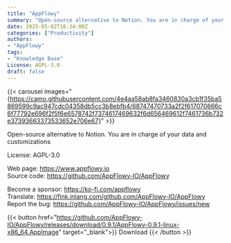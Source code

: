 ```yaml
---
title: "AppFlowy"
summary: "Open-source alternative to Notion. You are in charge of your data and customizations"
date: 2025-05-02T16:34:00Z
categories: ["Productivity"]
authors:
- "AppFlowy"
tags: 
- "Knowledge Base"
License: AGPL-3.0
draft: false
---
```


{{< carousel images="{https://camo.githubusercontent.com/4e4aa58ab8fa3460830a3cb1f35ba5869599c9ac947cdc04358db5cc3b8ebfb4/68747470733a2f2f617070666c6f77792e696f2f5f6e6578742f7374617469632f6d656469612f7461736b732e37393663373533652e706e67}" >}}

Open-source alternative to Notion. You are in charge of your data and customizations

License: AGPL-3.0

Web page: <https://www.appflowy.io>  
Source code: <https://github.com/AppFlowy-IO/AppFlowy>

Become a sponsor: <https://ko-fi.com/appflowy>  
Translate: <https://fink.inlang.com/github.com/AppFlowy-IO/AppFlowy>  
Report the bug: <https://github.com/AppFlowy-IO/AppFlowy/issues/new>  

{{< button href="https://github.com/AppFlowy-IO/AppFlowy/releases/download/0.9.1/AppFlowy-0.9.1-linux-x86_64.AppImage" target="_blank">}}
Download
{{< /button >}}